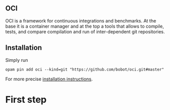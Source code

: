 ## OCI ##

OCI is a framework for continuous integrations and benchmarks. At the
base it is a container manager and at the top a tools that allows to
compile, tests, and compare compilation and run of inter-dependent git
repositories.

## Installation ##

Simply run

```
opam pin add oci --kind=git "https://github.com/bobot/oci.git#master"
```

For more precise [installation instructions](INSTALL.md).

# First step #

